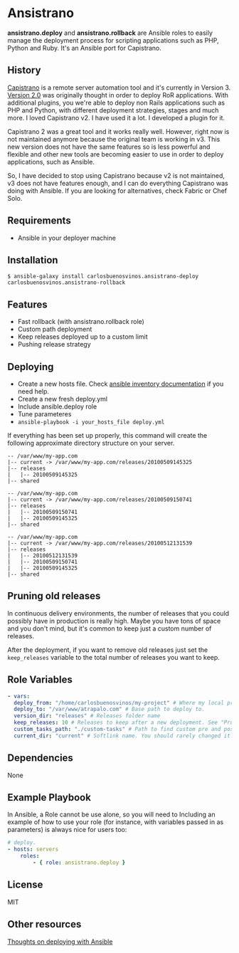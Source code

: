 Ansistrano
==========

**ansistrano.deploy** and **ansistrano.rollback** are Ansible roles to easily manage the deployment process for
scripting applications such as PHP, Python and Ruby. It's an Ansible port for Capistrano.

History
-------

[Capistrano](http://capistranorb.com/) is a remote server automation tool and it's currently in Version 3.
[Version 2.0](https://github.com/capistrano/capistrano/tree/legacy-v2) was originally thought in order to deploy RoR
applications. With additional plugins, you we're able to deploy non Rails applications such as PHP and Python, with
different deployment strategies, stages and much more. I loved Capistrano v2. I have used it a lot. I developed
a plugin for it.

Capistrano 2 was a great tool and it works really well. However, right now is not maintained anymore because the
original team is working in v3. This new version does not have the same features so is less powerful and flexible and
other new tools are becoming easier to use in order to deploy applications, such as Ansible.

So, I have decided to stop using Capistrano because v2 is not maintained, v3 does not have features enough, and I
can do everything Capistrano was doing with Ansible. If you are looking for alternatives, check Fabric or Chef Solo.

Requirements
------------

* Ansible in your deployer machine

Installation
------------

```
$ ansible-galaxy install carlosbuenosvinos.ansistrano-deploy carlosbuenosvinos.ansistrano-rollback
```

Features
--------

- Fast rollback (with ansistrano.rollback role)
- Custom path deployment
- Keep releases deployed up to a custom limit
- Pushing release strategy

Deploying
---------

* Create a new hosts file. Check [ansible inventory documentation](http://docs.ansible.com/intro_inventory.html) if you
need help.
* Create a new fresh deploy.yml
* Include ansible.deploy role
* Tune parameteres
* ```ansible-playbook -i your_hosts_file deploy.yml```

If everything has been set up properly, this command will create the following approximate directory structure on
your server.

```
-- /var/www/my-app.com
|-- current -> /var/www/my-app.com/releases/20100509145325
|-- releases
|   |-- 20100509145325
|-- shared
```

```
-- /var/www/my-app.com
|-- current -> /var/www/my-app.com/releases/20100509150741
|-- releases
|   |-- 20100509150741
|   |-- 20100509145325
|-- shared
```

```
-- /var/www/my-app.com
|-- current -> /var/www/my-app.com/releases/20100512131539
|-- releases
|   |-- 20100512131539
|   |-- 20100509150741
|   |-- 20100509145325
|-- shared
```

Pruning old releases
--------------------

In continuous delivery environments, the number of releases that you could possibly have in production is really high.
Maybe you have tons of space and you don't mind, but it's common to keep just a custom number of releases.

After the deployment, if you want to remove old releases just set the `keep_releases` variable to the total number
of releases you want to keep.

Role Variables
--------------

```yaml
- vars:
  deploy_from: "/home/carlosbuenosvinos/my-project" # Where my local project is
  deploy_to: "/var/www/atrapalo.com" # Base path to deploy to.
  version_dir: "releases" # Releases folder name
  keep_releases: 10 # Releases to keep after a new deployment. See "Pruning old releases".
  custom_tasks_path: "./custom-tasks" # Path to find custom pre and post tasks for each deployment step.
  current_dir: "current" # Softlink name. You should rarely changed it.
```

Dependencies
------------

None

Example Playbook
-------------------------

In Ansible, a Role cannot be use alone, so you will need to Including an example of how to use your role (for instance, with variables passed in as parameters) is always nice for users too:

```yaml
# deploy.
- hosts: servers
    roles:
        - { role: ansistrano.deploy }
```

License
-------

MIT

Other resources
---------------
[Thoughts on deploying with Ansible](http://www.future500.nl/articles/2014/07/thoughts-on-deploying-with-ansible/)
